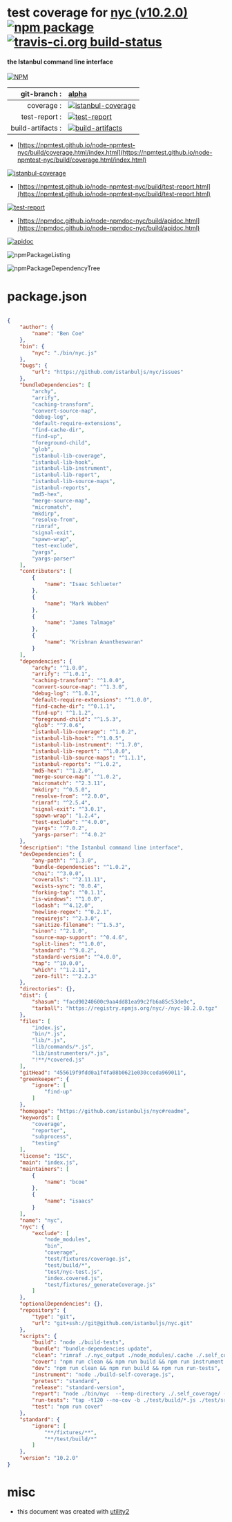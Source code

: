 # test coverage for  [nyc (v10.2.0)](https://github.com/istanbuljs/nyc#readme)  [![npm package](https://img.shields.io/npm/v/npmtest-nyc.svg?style=flat-square)](https://www.npmjs.org/package/npmtest-nyc) [![travis-ci.org build-status](https://api.travis-ci.org/npmtest/node-npmtest-nyc.svg)](https://travis-ci.org/npmtest/node-npmtest-nyc)
#### the Istanbul command line interface

[![NPM](https://nodei.co/npm/nyc.png?downloads=true&downloadRank=true&stars=true)](https://www.npmjs.com/package/nyc)

| git-branch : | [alpha](https://github.com/npmtest/node-npmtest-nyc/tree/alpha)|
|--:|:--|
| coverage : | [![istanbul-coverage](https://npmtest.github.io/node-npmtest-nyc/build/coverage.badge.svg)](https://npmtest.github.io/node-npmtest-nyc/build/coverage.html/index.html)|
| test-report : | [![test-report](https://npmtest.github.io/node-npmtest-nyc/build/test-report.badge.svg)](https://npmtest.github.io/node-npmtest-nyc/build/test-report.html)|
| build-artifacts : | [![build-artifacts](https://npmtest.github.io/node-npmtest-nyc/glyphicons_144_folder_open.png)](https://github.com/npmtest/node-npmtest-nyc/tree/gh-pages/build)|

- [https://npmtest.github.io/node-npmtest-nyc/build/coverage.html/index.html](https://npmtest.github.io/node-npmtest-nyc/build/coverage.html/index.html)

[![istanbul-coverage](https://npmtest.github.io/node-npmtest-nyc/build/screenCapture.buildCi.browser.%252Ftmp%252Fbuild%252Fcoverage.lib.html.png)](https://npmtest.github.io/node-npmtest-nyc/build/coverage.html/index.html)

- [https://npmtest.github.io/node-npmtest-nyc/build/test-report.html](https://npmtest.github.io/node-npmtest-nyc/build/test-report.html)

[![test-report](https://npmtest.github.io/node-npmtest-nyc/build/screenCapture.buildCi.browser.%252Ftmp%252Fbuild%252Ftest-report.html.png)](https://npmtest.github.io/node-npmtest-nyc/build/test-report.html)

- [https://npmdoc.github.io/node-npmdoc-nyc/build/apidoc.html](https://npmdoc.github.io/node-npmdoc-nyc/build/apidoc.html)

[![apidoc](https://npmdoc.github.io/node-npmdoc-nyc/build/screenCapture.buildCi.browser.%252Ftmp%252Fbuild%252Fapidoc.html.png)](https://npmdoc.github.io/node-npmdoc-nyc/build/apidoc.html)

![npmPackageListing](https://npmtest.github.io/node-npmtest-nyc/build/screenCapture.npmPackageListing.svg)

![npmPackageDependencyTree](https://npmtest.github.io/node-npmtest-nyc/build/screenCapture.npmPackageDependencyTree.svg)



# package.json

```json

{
    "author": {
        "name": "Ben Coe"
    },
    "bin": {
        "nyc": "./bin/nyc.js"
    },
    "bugs": {
        "url": "https://github.com/istanbuljs/nyc/issues"
    },
    "bundleDependencies": [
        "archy",
        "arrify",
        "caching-transform",
        "convert-source-map",
        "debug-log",
        "default-require-extensions",
        "find-cache-dir",
        "find-up",
        "foreground-child",
        "glob",
        "istanbul-lib-coverage",
        "istanbul-lib-hook",
        "istanbul-lib-instrument",
        "istanbul-lib-report",
        "istanbul-lib-source-maps",
        "istanbul-reports",
        "md5-hex",
        "merge-source-map",
        "micromatch",
        "mkdirp",
        "resolve-from",
        "rimraf",
        "signal-exit",
        "spawn-wrap",
        "test-exclude",
        "yargs",
        "yargs-parser"
    ],
    "contributors": [
        {
            "name": "Isaac Schlueter"
        },
        {
            "name": "Mark Wubben"
        },
        {
            "name": "James Talmage"
        },
        {
            "name": "Krishnan Anantheswaran"
        }
    ],
    "dependencies": {
        "archy": "^1.0.0",
        "arrify": "^1.0.1",
        "caching-transform": "^1.0.0",
        "convert-source-map": "^1.3.0",
        "debug-log": "^1.0.1",
        "default-require-extensions": "^1.0.0",
        "find-cache-dir": "^0.1.1",
        "find-up": "^1.1.2",
        "foreground-child": "^1.5.3",
        "glob": "^7.0.6",
        "istanbul-lib-coverage": "^1.0.2",
        "istanbul-lib-hook": "^1.0.5",
        "istanbul-lib-instrument": "^1.7.0",
        "istanbul-lib-report": "^1.0.0",
        "istanbul-lib-source-maps": "^1.1.1",
        "istanbul-reports": "^1.0.2",
        "md5-hex": "^1.2.0",
        "merge-source-map": "^1.0.2",
        "micromatch": "^2.3.11",
        "mkdirp": "^0.5.0",
        "resolve-from": "^2.0.0",
        "rimraf": "^2.5.4",
        "signal-exit": "^3.0.1",
        "spawn-wrap": "1.2.4",
        "test-exclude": "^4.0.0",
        "yargs": "^7.0.2",
        "yargs-parser": "^4.0.2"
    },
    "description": "the Istanbul command line interface",
    "devDependencies": {
        "any-path": "^1.3.0",
        "bundle-dependencies": "^1.0.2",
        "chai": "^3.0.0",
        "coveralls": "^2.11.11",
        "exists-sync": "0.0.4",
        "forking-tap": "^0.1.1",
        "is-windows": "^1.0.0",
        "lodash": "^4.12.0",
        "newline-regex": "^0.2.1",
        "requirejs": "^2.3.0",
        "sanitize-filename": "^1.5.3",
        "sinon": "^2.1.0",
        "source-map-support": "^0.4.6",
        "split-lines": "^1.0.0",
        "standard": "^9.0.2",
        "standard-version": "^4.0.0",
        "tap": "^10.0.0",
        "which": "^1.2.11",
        "zero-fill": "^2.2.3"
    },
    "directories": {},
    "dist": {
        "shasum": "facd90240600c9aa4dd81ea99c2fb6a85c53de0c",
        "tarball": "https://registry.npmjs.org/nyc/-/nyc-10.2.0.tgz"
    },
    "files": [
        "index.js",
        "bin/*.js",
        "lib/*.js",
        "lib/commands/*.js",
        "lib/instrumenters/*.js",
        "!**/*covered.js"
    ],
    "gitHead": "455619f9fdd0a1f4fa08b0621e030cceda969011",
    "greenkeeper": {
        "ignore": [
            "find-up"
        ]
    },
    "homepage": "https://github.com/istanbuljs/nyc#readme",
    "keywords": [
        "coverage",
        "reporter",
        "subprocess",
        "testing"
    ],
    "license": "ISC",
    "main": "index.js",
    "maintainers": [
        {
            "name": "bcoe"
        },
        {
            "name": "isaacs"
        }
    ],
    "name": "nyc",
    "nyc": {
        "exclude": [
            "node_modules",
            "bin",
            "coverage",
            "test/fixtures/coverage.js",
            "test/build/*",
            "test/nyc-test.js",
            "index.covered.js",
            "test/fixtures/_generateCoverage.js"
        ]
    },
    "optionalDependencies": {},
    "repository": {
        "type": "git",
        "url": "git+ssh://git@github.com/istanbuljs/nyc.git"
    },
    "scripts": {
        "build": "node ./build-tests",
        "bundle": "bundle-dependencies update",
        "clean": "rimraf ./.nyc_output ./node_modules/.cache ./.self_coverage ./test/fixtures/.nyc_output ./test/fixtures/node_modules/.cache *covered.js ./lib/*covered.js",
        "cover": "npm run clean && npm run build && npm run instrument && npm run run-tests && npm run report",
        "dev": "npm run clean && npm run build && npm run run-tests",
        "instrument": "node ./build-self-coverage.js",
        "pretest": "standard",
        "release": "standard-version",
        "report": "node ./bin/nyc  --temp-directory ./.self_coverage/ -r text -r lcov report",
        "run-tests": "tap -t120 --no-cov -b ./test/build/*.js ./test/src/nyc-bin.js ./test/src/process-args.js",
        "test": "npm run cover"
    },
    "standard": {
        "ignore": [
            "**/fixtures/**",
            "**/test/build/*"
        ]
    },
    "version": "10.2.0"
}
```



# misc
- this document was created with [utility2](https://github.com/kaizhu256/node-utility2)
